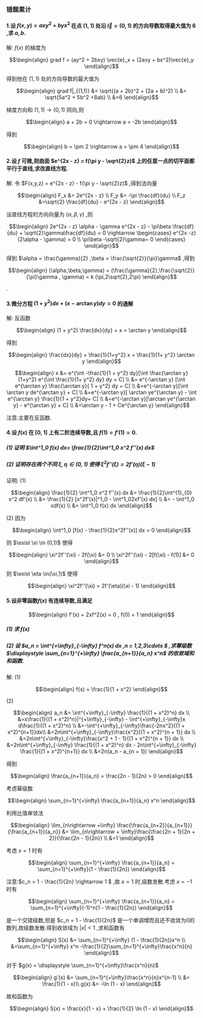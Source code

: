 ### 错题累计
#### 1.设 $f(x,y) = axy^2 + byx^2$ 在点 $(1,1)$ 处沿 $\vec{l} = (0,1)$ 的方向导数取得最大值为 6 ,求 $a,b$.
解:
$f(x)$ 的梯度为

$$\begin{align}
    grad f = (ay^2 + 2bxy) \vec{e}_x + (2axy + bx^2)\vec{e}_y
\end{align}$$

得到他在 $(1,1)$ 处的方向导数的最大值为

$$\begin{align}
    grad f|_{(1,1)} &= \sqrt{(a + 2b)^2 + (2a + b)^2} \\
    &= \sqrt{5a^2 + 5b^2 +8ab} \\
    &=6
\end{align}$$

梯度方向和 $(1,1) \rightarrow (0,1)$ 同向,则

$$\begin{align}
    a + 2b = 0 \rightarrow a = -2b
\end{align}$$

得到

$$\begin{align}
    b = \pm 2 \rightarrow a = \pm 4
\end{align}$$




#### 2.设 $f$ 可微,则曲面 $e^{2x - z} = f(\pi y - \sqrt{2}z)$ 上的任意一点的切平面都平行于直线,求改直线方程.
解:
令 $F(x,y,z) = e^{2x - z} - f(\pi y - \sqrt{2}z)$ ,得到法向量

$$\begin{align}
    F_x &= 2e^{2x - z} \\
    F_y &= -\pi \frac{df}{du} \\
    F_z &=\sqrt{2} \frac{df}{du} - e^{2x - z}
\end{align}$$

设直线方程的方向向量为 $(\alpha,\beta,\gamma)$ ,则

$$\begin{align}
    2e^{2x - z} \alpha - \gamma e^{2x - z}  - \pi\beta \frac{df}{du} + \sqrt{2}\gamma\frac{df}{du} = 0 \rightarrow \begin{cases}
        e^{2x -z} (2\alpha - \gamma) = 0 \\
        \pi\beta -\sqrt{2}\gamma= 0
    \end{cases}
\end{align}$$

得到 $\alpha = \frac{\gamma}{2} ,\beta = \frac{\sqrt{2}}{\pi}\gamma$ ,得到

$$\begin{align}
    (\alpha,\beta,\gamma) = (\frac{\gamma}{2},\frac{\sqrt{2}}{\pi}\gamma , \gamma) = k (\pi,2\sqrt{2},2\pi)
\end{align}$$

.

#### 3.微分方程 $(1 + y^2)dx + (x - \arctan y)dy = 0$ 的通解
解:
反函数

$$\begin{align}
    (1 + y^2) \frac{dx}{dy}  + x = \arctan y
\end{align}$$

得到

$$\begin{align}
    \frac{dx}{dy}  + \frac{1}{1+y^2} x = \frac{1}{1+ y^2} \arctan y
\end{align}$$


$$\begin{align}
    x  &= e^{\int -\frac{1}{1 + y^2} dy}[\int \frac{\arctan y}{1+y^2} e^{\int \frac{1}{1+ y^2} dy}  dy + C] \\
    &= e^{-\arctan y} [\int e^{\arctan y} \frac{\arctan y}{ 1 + y^2} dy + C] \\
    &=e^{-\arctan y}[\int \arctan y de^{\arctan y} + C] \\
    &=e^{-\arctan y}[ \arctan ye^{\arctan y}  - \int e^{\arctan y} \frac{1}{1 + y^2}dy+ C] \\
    &=e^{-\arctan y}[\arctan ye^{\arctan y} - e^{\arctan y} + C] \\
    &=\arctan y - 1 + Ce^{\arctan y}
\end{align}$$

注意:主要在反函数.


#### 4.设 $f(x)$ 在 $[0,1]$ 上有二阶连续导数,且 $f(1) = f'(1) = 0$.
##### (1) 证明 $\int^1_0 f(x) dx= \frac{1}{2}\int^1_0 x^2 f''(x) dx$ 
##### (2) 证明存在两个不同 $\xi,\eta \in (0,1)$ 使得 $\xi^2 f''(\xi) = 2f'(\eta)(\xi - 1)$
证明:
(1)

$$\begin{align}
    \frac{1}{2} \int^1_0 x^2 f''(x) dx &= \frac{1}{2}\int^{1}_{0} x^2 df'(x) \\
    &= \frac{1}{2} [x^2f'(x)|^1_0 - \int^1_02xf'(x) dx] \\
    &= - \int^1_0 xdf(x) \\
    &= \int^1_0 f(x) dx
\end{align}$$


(2) 因为 

$$\begin{align}
    \int^1_0 [f(x) - \frac{1}{2}x^2f''(x)] dx = 0
\end{align}$$

则 $\exist \xi \in (0,1)$ 使得

$$\begin{align}
    \xi^2f''(\xi) - 2f(\xi) &= 0 \\ 
    \xi^2f''(\xi) - 2[f(\xi) - f(1)] &= 0
\end{align}$$ 

则 $\exist \eta \in(\xi,1)$ 使得

$$\begin{align}
    \xi^2f''(\xi)  = 2f'(\eta)(\xi - 1)
\end{align}$$

#### 5.设非零函数$f(x)$ 有连续导数,且满足

$$\begin{align}
    f'(x) + 2xf^2(x) = 0 , f(0) = 1
\end{align}$$
##### (1) 求 $f(x)$
##### (2) 设 $a_n = \int^{+\infty}_{-\infty} f^n(x) dx ,n = 1,2,3\cdots $ ,求幂级数 $\displaystyle \sum_{n=1}^{+\infty} \frac{a_{n+1}}{a_n} x^n$ 的收敛域和和函数.
解:
(1)

$$\begin{align}
    f(x) = \frac{1}{1 + x^2}    
\end{align}$$

(2)

$$\begin{align}
    a_n &= \int^{+\infty}_{-\infty} \frac{1}{(1 + x^2)^n} dx \\ 
    &=x\frac{1}{(1 + x^2)^n}|^{+\infty}_{-\infty} - \int^{+\infty}_{-\infty}x d\frac{1}{(1 + x^2)^n} \\
    &=-\int^{+\infty}_{-\infty}\frac{-2nx^2}{(1 + x^2)^{n+1}}dx\\
    &=2n\int^{+\infty}_{-\infty}\frac{x^2}{(1 + x^2)^{n + 1}} dx \\
    &=2n\int^{+\infty}_{-\infty}\frac{x^2 + 1 - 1}{(1 + x^2)^{n + 1}} dx \\
    &=2n\int^{+\infty}_{-\infty} \frac{1}{(1 + x^2)^n} dx - 2n\int^{+\infty}_{-\infty} \frac{1}{(1 + x^2)^{n+1}} dx \\
    &=2n(a_n - a_{n + 1})
\end{align}$$

得到

$$\begin{align}
    \frac{a_{n+1}}{a_n} = \frac{2n - 1}{2n} >  0 
\end{align}$$


考虑幂级数

$$\begin{align}
    \sum_{n=1}^{+\infty} \frac{a_{n+1}}{a_n} x^n
\end{align}$$

利用比值审敛法

$$\begin{align}
    \lim_{n\rightarrow +\infty} \frac{\frac{a_{n+2}}{a_{n+1}}}{\frac{a_{n+1}}{a_n}} &= \lim_{n\rightarrow + \infty}\frac{\frac{2n + 1}{2n + 2}}{\frac{2n - 1}{2n}} \\
    &=1
\end{align}$$

考虑 $x = 1$ 时有

$$\begin{align}
    \sum_{n=1}^{+\infty} \frac{a_{n+1}}{a_n}  = \sum_{n=1}^{+\infty}(1 - \frac{1}{2n})
\end{align}$$

注意:$c_n = 1 - \frac{1}{2n} \rightarrow 1 $ ,故 $x = 1$ 时,级数发散.考虑 $x = - 1$ 时有 

$$\begin{align}
    \sum_{n=1}^{+\infty} \frac{a_{n+1}}{a_n}  = \sum_{n=1}^{+\infty}(-1)^n(1 - \frac{1}{2n})
\end{align}$$

是一个交错级数,但是 $c_n = 1 - \frac{1}{2n}$ 是一个单调增而且还不收敛为0的数列,故级数发散.得到收敛域为 $|x| <1$ ,求和函数有

$$\begin{align}
    S(x) &= \sum_{n=1}^{+\infty} (1 - \frac{1}{2n})x^n \\
    &=\sum_{n=1}^{+\infty} x^n -\frac{1}{2}\sum_{n=1}^{+\infty}\frac{x^n}{n}
\end{align}$$


对于 $g(x) = \displaystyle \sum_{n=1}^{+\infty}\frac{x^n}{n}$

$$\begin{align}
    g'(x) &= \sum_{n=1}^{+\infty}\frac{x^n}{n}x^{n-1} \\
    &= \frac{1}{1 - x}\\
    g(x) &= -\ln (1 - x) 
\end{align}$$

故和函数为

$$\begin{align}
    S(x) = \frac{x}{1 - x} + \frac{1}{2} \ln (1 - x)
\end{align}$$